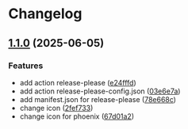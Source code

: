 # Changelog

## [1.1.0](https://github.com/alfraul14/my-first-npm/compare/v1.0.0...v1.1.0) (2025-06-05)


### Features

* add action release-please ([e24fffd](https://github.com/alfraul14/my-first-npm/commit/e24fffd98f31b2ce52a9aae1a88cb20f1c1976e4))
* add action release-please-config.json ([03e6e7a](https://github.com/alfraul14/my-first-npm/commit/03e6e7ad0bcb8a2bc1012f06cac02bf9d70d7673))
* add manifest.json for release-please ([78e668c](https://github.com/alfraul14/my-first-npm/commit/78e668c214b3a04ffe64acd5c53d9f099c228714))
* change icon ([2fef733](https://github.com/alfraul14/my-first-npm/commit/2fef733c21b9f219454ad5f5b938879e5b62a3bf))
* change icon for phoenix ([67d01a2](https://github.com/alfraul14/my-first-npm/commit/67d01a2cf1ad97b22c278973d9616276cff7e91d))
